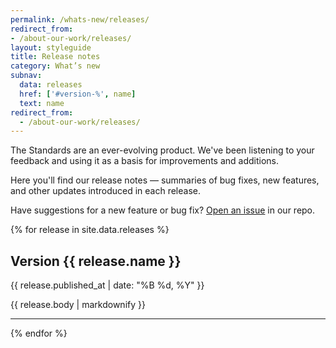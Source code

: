 ```yaml
---
permalink: /whats-new/releases/
redirect_from:
- /about-our-work/releases/
layout: styleguide
title: Release notes
category: What’s new
subnav:
  data: releases
  href: ['#version-%', name]
  text: name
redirect_from:
  - /about-our-work/releases/
---
```

<p class="usa-font-lead">The Standards are an ever-evolving product. We've been listening to your feedback and using it as a basis for improvements and additions.</p>

<p class="usa-font-lead">Here you'll find our release notes — summaries of bug fixes, new features, and other updates introduced in each release.</p>

Have suggestions for a new feature or bug fix? [Open an issue](https://github.com/18F/web-design-standards/issues/new) in our repo.

{% for release in site.data.releases %}

## Version {{ release.name }}

<p class="site-subheading">{{ release.published_at | date: "%B %d, %Y" }}</p>

{{ release.body | markdownify }}

<hr />
{% endfor %}
